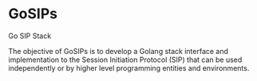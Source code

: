 GoSIPs
=====
Go SIP Stack

The objective of GoSIPs is to develop a Golang stack interface and implementation to the Session Initiation Protocol (SIP) that can be used independently or by higher level programming entities and environments. 
